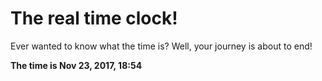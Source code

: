 # The real time clock!

Ever wanted to know what the time is? Well, your journey is about to end!

**The time is Nov 23, 2017, 18:54**